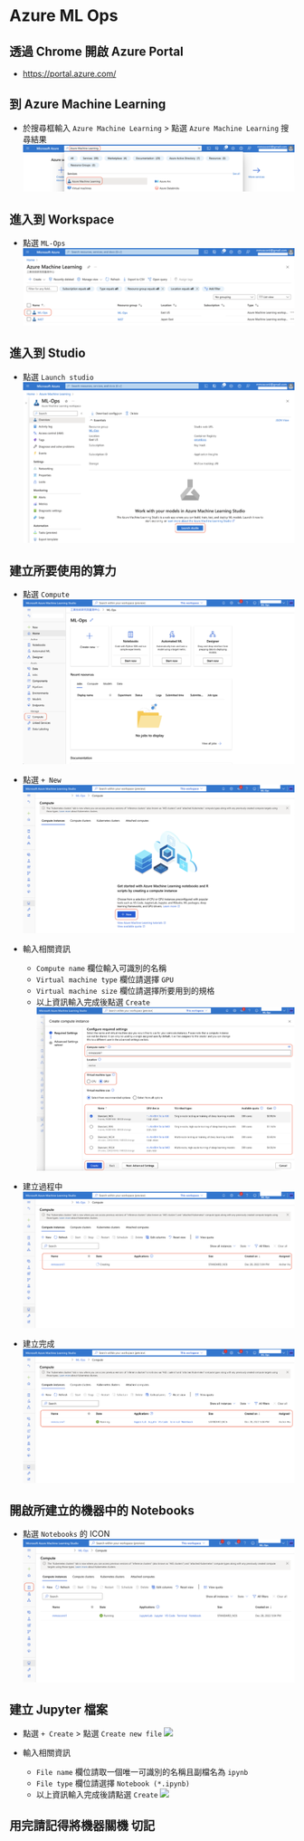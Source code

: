 # Azure ML Ops
## 透過 Chrome 開啟 Azure Portal
* https://portal.azure.com/

## 到 Azure Machine Learning
* 於搜尋框輸入 `Azure Machine Learning` > 點選 `Azure Machine Learning` 搜尋結果
![](./Images/1.png)

## 進入到 Workspace
* 點選 `ML-Ops`
![](./Images/2.png)

## 進入到 Studio
* 點選 `Launch studio`
![](./Images/3.png)

## 建立所要使用的算力
* 點選 `Compute`
![](./Images/4.png)

* 點選 `+ New`
![](./Images/5.png)

* 輸入相關資訊
  * `Compute name` 欄位輸入可識別的名稱
  * `Virtual machine type` 欄位請選擇 `GPU`
  * `Virtual machine size` 欄位請選擇所要用到的規格
  * 以上資訊輸入完成後點選 `Create`
![](./Images/6.png)

* 建立過程中
![](./Images/7.png)

* 建立完成
![](./Images/8.png)

## 開啟所建立的機器中的 Notebooks
* 點選 `Notebooks` 的 ICON
![](./Images/9.png)

## 建立 Jupyter 檔案
* 點選 `+ Create` > 點選 `Create new file`
![](./Images10.png)

* 輸入相關資訊
  * `File name` 欄位請取一個唯一可識別的名稱且副檔名為 `ipynb`
  * `File type` 欄位請選擇 `Notebook (*.ipynb)`
  * 以上資訊輸入完成後請點選 `Create`
![](./Images11.png)

## 用完請記得將機器關機 切記